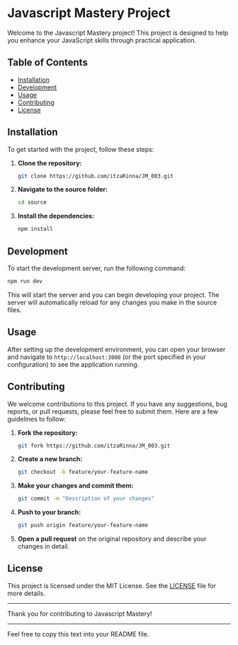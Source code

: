# Javascript Mastery Project

Welcome to the Javascript Mastery project! This project is designed to help you enhance your JavaScript skills through practical application.

## Table of Contents

- [Installation](#installation)
- [Development](#development)
- [Usage](#usage)
- [Contributing](#contributing)
- [License](#license)

## Installation

To get started with the project, follow these steps:

1. **Clone the repository:**
   ```bash
   git clone https://github.com/itzaRinna/JM_003.git
   ```

2. **Navigate to the source folder:**
   ```bash
   cd source
   ```

3. **Install the dependencies:**
   ```bash
   npm install
   ```

## Development

To start the development server, run the following command:
```bash
npm run dev
```

This will start the server and you can begin developing your project. The server will automatically reload for any changes you make in the source files.

## Usage

After setting up the development environment, you can open your browser and navigate to `http://localhost:3000` (or the port specified in your configuration) to see the application running.

## Contributing

We welcome contributions to this project. If you have any suggestions, bug reports, or pull requests, please feel free to submit them. Here are a few guidelines to follow:

1. **Fork the repository:**
   ```bash
   git fork https://github.com/itzaRinna/JM_003.git
   ```

2. **Create a new branch:**
   ```bash
   git checkout -b feature/your-feature-name
   ```

3. **Make your changes and commit them:**
   ```bash
   git commit -m "Description of your changes"
   ```

4. **Push to your branch:**
   ```bash
   git push origin feature/your-feature-name
   ```

5. **Open a pull request** on the original repository and describe your changes in detail.

## License

This project is licensed under the MIT License. See the [LICENSE](LICENSE) file for more details.

---

Thank you for contributing to Javascript Mastery!

---

Feel free to copy this text into your README file.

